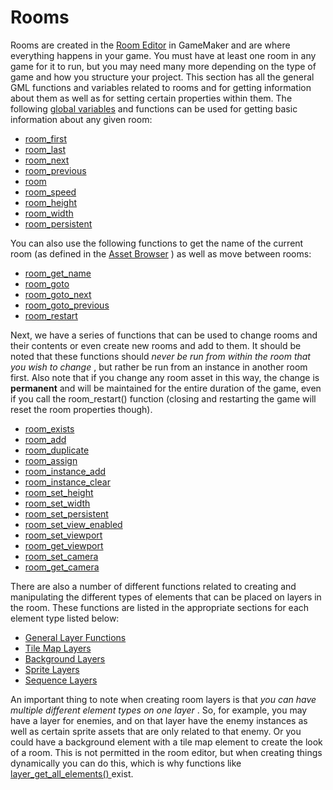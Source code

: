 # Rooms

Rooms are created in the [Room
Editor](../../../../The_Asset_Editors/Rooms) in GameMaker and are
where everything happens in your game. You must have at least one room
in any game for it to run, but you may need many more depending on the
type of game and how you structure your project. This section has all
the general GML functions and variables related to rooms and for getting
information about them as well as for setting certain properties within
them. The following [global
variables](../../../GML_Overview/Variables/Global_Variables) and
functions can be used for getting basic information about any given
room:

-   [room_first](room_first)
-   [room_last](room_last)
-   [room_next](room_next)
-   [room_previous](room_previous)
-   [room](room)
-   [room_speed](room_speed)
-   [room_height](room_height)
-   [room_width](room_width)
-   [room_persistent](room_persistent)

You can also use the following functions to get the name of the current
room (as defined in the [Asset
Browser](../../../../Introduction/The_Asset_Browser) ) as well as
move between rooms:

-   [room_get_name](room_get_name)
-   [room_goto](room_goto)
-   [room_goto_next](room_goto_next)
-   [room_goto_previous](room_goto_previous)
-   [room_restart](room_restart)

Next, we have a series of functions that can be used to change rooms and
their contents or even create new rooms and add to them. It should be
noted that these functions should *never be run from within the room
that you wish to change* , but rather be run from an instance in another
room first. Also note that if you change any room asset in this way, the
change is **permanent** and will be maintained for the entire duration
of the game, even if you call the room_restart() function (closing and
restarting the game will reset the room properties though).

-   [room_exists](room_exists)
-   [room_add](room_add)
-   [room_duplicate](room_duplicate)
-   [room_assign](room_assign)
-   [room_instance_add](room_instance_add)
-   [room_instance_clear](room_instance_clear)
-   [room_set_height](room_set_height)
-   [room_set_width](room_set_width)
-   [room_set_persistent](room_set_persistent)
-   [room_set_view_enabled](room_set_view_enabled)
-   [room_set_viewport](room_set_viewport)
-   [room_get_viewport](room_get_viewport)
-   [room_set_camera](room_set_camera)
-   [room_get_camera](room_get_camera)

There are also a number of different functions related to creating and
manipulating the different types of elements that can be placed on
layers in the room. These functions are listed in the appropriate
sections for each element type listed below:

-   [General Layer
    Functions](General_Layer_Functions/General_Layer_Functions)
-   [Tile Map Layers](Tile_Map_Layers/Tile_Map_Layers)
-   [Background Layers](Background_Layers/Background_Layers)
-   [Sprite Layers](Sprite_Layers/Sprite_Layers)
-   [Sequence Layers](Sequence_Layers/Sequence_Layers)

An important thing to note when creating room layers is that *you can
have multiple different element types on one layer* . So, for example,
you may have a layer for enemies, and on that layer have the enemy
instances as well as certain sprite assets that are only related to that
enemy. Or you could have a background element with a tile map element to
create the look of a room. This is not permitted in the room editor, but
when creating things dynamically you can do this, which is why functions
like [ layer_get_all_elements()
](General_Layer_Functions/layer_get_all_elements) exist.
